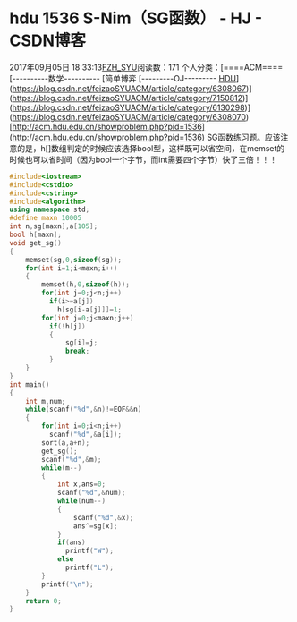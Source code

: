 # hdu 1536 S-Nim（SG函数） - HJ - CSDN博客
2017年09月05日 18:33:13[FZH_SYU](https://me.csdn.net/feizaoSYUACM)阅读数：171
个人分类：[====ACM====																[----------数学----------																[简单博弈																[---------OJ---------																[HDU](https://blog.csdn.net/feizaoSYUACM/article/category/6308041)](https://blog.csdn.net/feizaoSYUACM/article/category/6308067)](https://blog.csdn.net/feizaoSYUACM/article/category/7150812)](https://blog.csdn.net/feizaoSYUACM/article/category/6130298)](https://blog.csdn.net/feizaoSYUACM/article/category/6308070)
[http://acm.hdu.edu.cn/showproblem.php?pid=1536](http://acm.hdu.edu.cn/showproblem.php?pid=1536)
SG函数练习题。应该注意的是，h[]数组判定的时候应该选择bool型，这样既可以省空间，在memset的时候也可以省时间（因为bool一个字节，而int需要四个字节）快了三倍！！！
```cpp
#include<iostream>
#include<cstdio>
#include<cstring>
#include<algorithm>
using namespace std;
#define maxn 10005
int n,sg[maxn],a[105];
bool h[maxn];
void get_sg()
{
    memset(sg,0,sizeof(sg));
    for(int i=1;i<maxn;i++)
    {
        memset(h,0,sizeof(h));
        for(int j=0;j<n;j++)
          if(i>=a[j])
            h[sg[i-a[j]]]=1;
        for(int j=0;j<maxn;j++)
          if(!h[j])
          {
              sg[i]=j;
              break;
          }
    }
}
int main()
{
    int m,num;
    while(scanf("%d",&n)!=EOF&&n)
    {
        for(int i=0;i<n;i++)
          scanf("%d",&a[i]);
        sort(a,a+n);
        get_sg();
        scanf("%d",&m);
        while(m--)
        {
            int x,ans=0;
            scanf("%d",&num);
            while(num--)
            {
                scanf("%d",&x);
                ans^=sg[x];
            }
            if(ans)
              printf("W");
            else
              printf("L");
        }
        printf("\n");
    }
    return 0;
}
```
